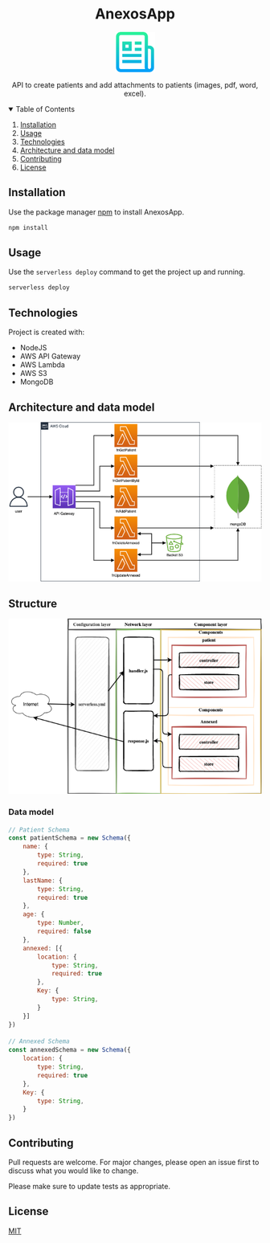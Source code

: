<!-- PROJECT LOGO -->

<p align="center">
    <h1 align="center">AnexosApp</h1> 

   <p align="center">
    <img src="images/logo.png" alt="Logo" width="80" height="80">
  </p>
   
  <p align="center">
    API to create patients and add attachments to patients (images, pdf, word, excel).
  </p>
</p>

<!-- TABLE OF CONTENTS -->
<details open="open">
  <summary>Table of Contents</summary>
  <ol>
    <li><a href="#installation">Installation</a></li>
    <li><a href="#usage">Usage</a></li>
    <li><a href="#technologies">Technologies</a></li>
    <li><a href="#architecture-and-data-model">Architecture and data model</a></li>
    <li><a href="#contributing">Contributing</a></li>
    <li><a href="#license">License</a></li>
  </ol>
</details>

## Installation

Use the package manager [npm](https://docs.npmjs.com/) to install AnexosApp.

```bash
npm install
```

## Usage

Use the ```serverless deploy```  command to get the project up and running.

```bash
serverless deploy
```

## Technologies

Project is created with:

* NodeJS
* AWS API Gateway
* AWS Lambda
* AWS S3
* MongoDB

## Architecture and data model

![The Architecture](/images/architecture.png "Architecture")

## Structure

![The structure](/images/structure.png "Architecture")

### Data model

```javascript
// Patient Schema
const patientSchema = new Schema({
    name: {
        type: String,
        required: true
    },
    lastName: {
        type: String,
        required: true
    },
    age: {
        type: Number,
        required: false
    },
    annexed: [{
        location: {
            type: String,
            required: true
        },
        Key: {
            type: String,
        }
    }]
})

// Annexed Schema
const annexedSchema = new Schema({
    location: {
        type: String,
        required: true
    },
    Key: {
        type: String,
    }
})
```

## Contributing

Pull requests are welcome. For major changes, please open an issue first to discuss what you would like to change.

Please make sure to update tests as appropriate.

## License

[MIT](https://choosealicense.com/licenses/mit/)